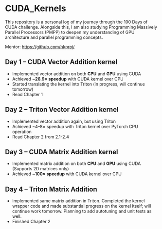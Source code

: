 # CUDA_Kernels

This repository is a personal log of my journey through the 100 Days of CUDA challenge. Alongside this, I am also studying Programming Massively Parallel Processors (PMPP) to deepen my understanding of GPU architecture and parallel programming concepts.

Mentor: https://github.com/hkproj/

## Day 1 – CUDA Vector Addition kernel

- Implemented vector addition on both **CPU** and **GPU** using CUDA  
- Achieved ~**26.9× speedup** with CUDA kernel over CPU
- Started translating the kernel into Triton (in progress, will continue tomorrow)
- Read Chapter 1

## Day 2 – Triton Vector Addition kernel

- Implemented vector addition again, but using Triton
- Achieved ~4–8× speedup with Triton kernel over PyTorch CPU operation
- Read Chapter 2 from 2.1-2.4

## Day 3 – CUDA Matrix Addition kernel

- Implemented matrix addition on both **CPU** and **GPU** using CUDA (Supports 2D matrices only)
- Achieved ~**100× speedup** with CUDA kernel over CPU

## Day 4 – Triton Matrix Addition
- Implemented same matrix addition in Triton. Completed the kernel wrapper code and made substantial progress on the kernel itself; will continue work tomorrow. Planning to add autotuning and unit tests as well.
- Finished Chapter 2


